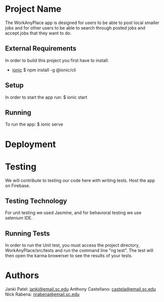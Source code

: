 # Project Name

The WorkAnyPlace app is designed for users to be able to post local smaller jobs and for other users to be able to search through posted jobs and accept jobs that they want to do.  


## External Requirements

In order to build this project you first have to install:
* [ionic](https://ionicframework.com/docs/intro/cli)
$ npm install -g @ionic/cli


## Setup

In order to start the app run:
$ ionic start 


## Running

To run the app:
$ ionic serve

# Deployment


# Testing


We will contribute to testing our code here with writing tests.
Host the app on Firebase.

## Testing Technology
For unit testing we used Jasmine, and for behavioral testing we use selenium IDE.

## Running Tests
In order to run the Unit test, you must access the project directory, WorkAnyPlace/src/tests and run the command line "ng test".  The test will then open the karma browerser to see the results of your tests. 

# Authors
Janki Patel: janki@email.sc.edu
Anthony Castellano: castela@email.sc.edu
Nick Rabena: nrabena@email.sc.edu
